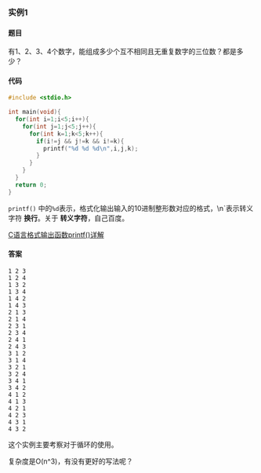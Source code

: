 ### 实例1

#### 题目

有1、2、3、4个数字，能组成多少个互不相同且无重复数字的三位数？都是多少？

#### 代码

```C
#include <stdio.h>

int main(void){
  for(int i=1;i<5;i++){
    for(int j=1;j<5;j++){
      for(int k=1;k<5;k++){
        if(i!=j && j!=k && i!=k){
          printf("%d %d %d\n",i,j,k);
        }
      }
    }
  }
  return 0;
}
```

`printf()` 中的`%d`表示，格式化输出输入的10进制整形数对应的格式，\n`表示转义字符 **换行**。关于 **转义字符**，自己百度。

[C语言格式输出函数printf()详解](http://c.biancheng.net/cpp/html/33.html)

#### 答案

```
1 2 3
1 2 4
1 3 2
1 3 4
1 4 2
1 4 3
2 1 3
2 1 4
2 3 1
2 3 4
2 4 1
2 4 3
3 1 2
3 1 4
3 2 1
3 2 4
3 4 1
3 4 2
4 1 2
4 1 3
4 2 1
4 2 3
4 3 1
4 3 2
```


这个实例主要考察对于循环的使用。

复杂度是O(n^3)，有没有更好的写法呢？
